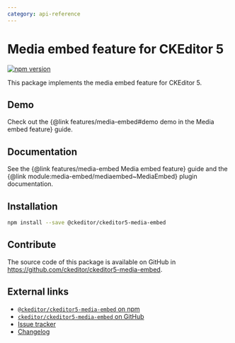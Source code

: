 ```yaml
---
category: api-reference
---
```


# Media embed feature for CKEditor 5

[![npm version](https://badge.fury.io/js/%40ckeditor%2Fckeditor5-media-embed.svg)](https://www.npmjs.com/package/@ckeditor/ckeditor5-media-embed)

This package implements the media embed feature for CKEditor 5.

## Demo

Check out the {@link features/media-embed#demo demo in the Media embed feature} guide.

## Documentation

See the {@link features/media-embed Media embed feature} guide and the {@link module:media-embed/mediaembed~MediaEmbed} plugin documentation.

## Installation

```bash
npm install --save @ckeditor/ckeditor5-media-embed
```

## Contribute

The source code of this package is available on GitHub in https://github.com/ckeditor/ckeditor5-media-embed.

## External links

* [`@ckeditor/ckeditor5-media-embed` on npm](https://www.npmjs.com/package/@ckeditor/ckeditor5-media-embed)
* [`ckeditor/ckeditor5-media-embed` on GitHub](https://github.com/ckeditor/ckeditor5-media-embed)
* [Issue tracker](https://github.com/ckeditor/ckeditor5-media-embed/issues)
* [Changelog](https://github.com/ckeditor/ckeditor5-media-embed/blob/master/CHANGELOG.md)
